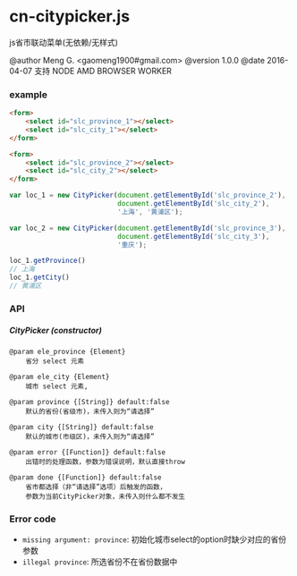 # cn-citypicker.js
js省市联动菜单(无依赖/无样式)

@author Meng G. <gaomeng1900#gmail.com>
@version 1.0.0
@date 2016-04-07
支持 NODE AMD BROWSER WORKER

### example

```html
<form>
    <select id="slc_province_1"></select>
    <select id="slc_city_1"></select>
</form>

<form>
    <select id="slc_province_2"></select>
    <select id="slc_city_2"></select>
</form>
```

```javascript
var loc_1 = new CityPicker(document.getElementById('slc_province_2'), 
                           document.getElementById('slc_city_2'),
                           '上海', '黄浦区');

var loc_2 = new CityPicker(document.getElementById('slc_province_3'), 
                           document.getElementById('slc_city_3'),
                           '重庆');

loc_1.getProvince()
// 上海
loc_1.getCity()
// 黄浦区
```


### API

##### CityPicker (constructor)

```
@param ele_province {Element} 
    省分 select 元素

@param ele_city {Element} 
    城市 select 元素,

@param province {[String]} default:false 
    默认的省份(省级市)，未传入则为“请选择”

@param city {[String]} default:false 
    默认的城市(市级区)，未传入则为“请选择”

@param error {[Function]} default:false 
    出错时的处理函数，参数为错误说明，默认直接throw

@param done {[Function]} default:false 
    省市都选择（非“请选择”选项）后触发的函数，
    参数为当前CityPicker对象，未传入则什么都不发生
```

### Error code

- `missing argument: province`: 初始化城市select的option时缺少对应的省份参数
- `illegal province`: 所选省份不在省份数据中
